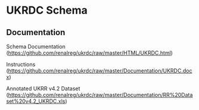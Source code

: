 # UKRDC Schema

## Documentation

Schema Documentation (https://github.com/renalreg/ukrdc/raw/master/HTML/UKRDC.html)

Instructions (https://github.com/renalreg/ukrdc/raw/master/Documentation/UKRDC.docx)

Annotated UKRR v4.2 Dataset (https://github.com/renalreg/ukrdc/raw/master/Documentation/RR%20Dataset%20v4.2_UKRDC.xls)